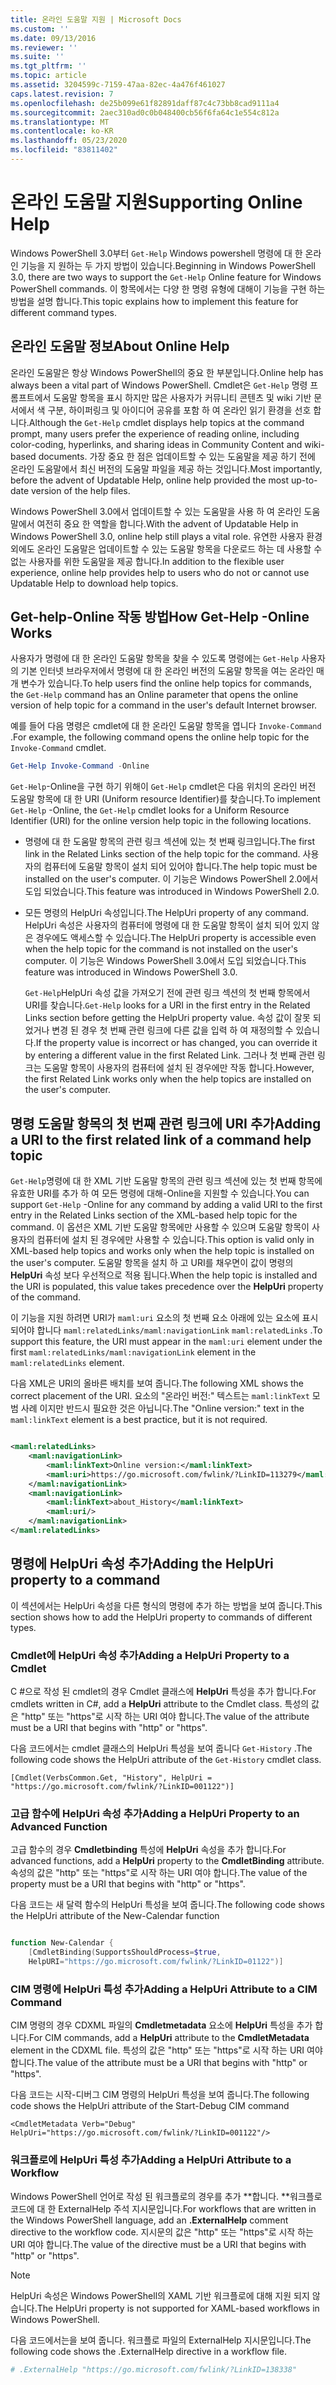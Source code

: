 ```yaml
---
title: 온라인 도움말 지원 | Microsoft Docs
ms.custom: ''
ms.date: 09/13/2016
ms.reviewer: ''
ms.suite: ''
ms.tgt_pltfrm: ''
ms.topic: article
ms.assetid: 3204599c-7159-47aa-82ec-4a476f461027
caps.latest.revision: 7
ms.openlocfilehash: de25b099e61f82891daff87c4c73bb8cad9111a4
ms.sourcegitcommit: 2aec310ad0c0b048400cb56f6fa64c1e554c812a
ms.translationtype: MT
ms.contentlocale: ko-KR
ms.lasthandoff: 05/23/2020
ms.locfileid: "83811402"
---
```

# <a name="supporting-online-help"></a><span data-ttu-id="ca895-102">온라인 도움말 지원</span><span class="sxs-lookup"><span data-stu-id="ca895-102">Supporting Online Help</span></span>

<span data-ttu-id="ca895-103">Windows PowerShell 3.0부터 `Get-Help` Windows powershell 명령에 대 한 온라인 기능을 지 원하는 두 가지 방법이 있습니다.</span><span class="sxs-lookup"><span data-stu-id="ca895-103">Beginning in Windows PowerShell 3.0, there are two ways to support the `Get-Help` Online feature for Windows PowerShell commands.</span></span> <span data-ttu-id="ca895-104">이 항목에서는 다양 한 명령 유형에 대해이 기능을 구현 하는 방법을 설명 합니다.</span><span class="sxs-lookup"><span data-stu-id="ca895-104">This topic explains how to implement this feature for different command types.</span></span>

## <a name="about-online-help"></a><span data-ttu-id="ca895-105">온라인 도움말 정보</span><span class="sxs-lookup"><span data-stu-id="ca895-105">About Online Help</span></span>

<span data-ttu-id="ca895-106">온라인 도움말은 항상 Windows PowerShell의 중요 한 부분입니다.</span><span class="sxs-lookup"><span data-stu-id="ca895-106">Online help has always been a vital part of Windows PowerShell.</span></span> <span data-ttu-id="ca895-107">Cmdlet은 `Get-Help` 명령 프롬프트에서 도움말 항목을 표시 하지만 많은 사용자가 커뮤니티 콘텐츠 및 wiki 기반 문서에서 색 구분, 하이퍼링크 및 아이디어 공유를 포함 하 여 온라인 읽기 환경을 선호 합니다.</span><span class="sxs-lookup"><span data-stu-id="ca895-107">Although the `Get-Help` cmdlet displays help topics at the command prompt, many users prefer the experience of reading online, including color-coding, hyperlinks, and sharing ideas in Community Content and wiki-based documents.</span></span> <span data-ttu-id="ca895-108">가장 중요 한 점은 업데이트할 수 있는 도움말을 제공 하기 전에 온라인 도움말에서 최신 버전의 도움말 파일을 제공 하는 것입니다.</span><span class="sxs-lookup"><span data-stu-id="ca895-108">Most importantly, before the advent of Updatable Help, online help provided the most up-to-date version of the help files.</span></span>

<span data-ttu-id="ca895-109">Windows PowerShell 3.0에서 업데이트할 수 있는 도움말을 사용 하 여 온라인 도움말에서 여전히 중요 한 역할을 합니다.</span><span class="sxs-lookup"><span data-stu-id="ca895-109">With the advent of Updatable Help in Windows PowerShell 3.0, online help still plays a vital role.</span></span> <span data-ttu-id="ca895-110">유연한 사용자 환경 외에도 온라인 도움말은 업데이트할 수 있는 도움말 항목을 다운로드 하는 데 사용할 수 없는 사용자를 위한 도움말을 제공 합니다.</span><span class="sxs-lookup"><span data-stu-id="ca895-110">In addition to the flexible user experience, online help provides help to users who do not or cannot use Updatable Help to download help topics.</span></span>

## <a name="how-get-help--online-works"></a><span data-ttu-id="ca895-111">Get-help-Online 작동 방법</span><span class="sxs-lookup"><span data-stu-id="ca895-111">How Get-Help -Online Works</span></span>

<span data-ttu-id="ca895-112">사용자가 명령에 대 한 온라인 도움말 항목을 찾을 수 있도록 명령에는 `Get-Help` 사용자의 기본 인터넷 브라우저에서 명령에 대 한 온라인 버전의 도움말 항목을 여는 온라인 매개 변수가 있습니다.</span><span class="sxs-lookup"><span data-stu-id="ca895-112">To help users find the online help topics for commands, the `Get-Help` command has an Online parameter that opens the online version of help topic for a command in the user's default Internet browser.</span></span>

<span data-ttu-id="ca895-113">예를 들어 다음 명령은 cmdlet에 대 한 온라인 도움말 항목을 엽니다 `Invoke-Command` .</span><span class="sxs-lookup"><span data-stu-id="ca895-113">For example, the following command opens the online help topic for the `Invoke-Command` cmdlet.</span></span>

```powershell
Get-Help Invoke-Command -Online
```

<span data-ttu-id="ca895-114">`Get-Help`-Online을 구현 하기 위해이 `Get-Help` cmdlet은 다음 위치의 온라인 버전 도움말 항목에 대 한 URI (Uniform resource Identifier)를 찾습니다.</span><span class="sxs-lookup"><span data-stu-id="ca895-114">To implement `Get-Help` -Online, the `Get-Help` cmdlet looks for a Uniform Resource Identifier (URI) for the online version help topic in the following locations.</span></span>

- <span data-ttu-id="ca895-115">명령에 대 한 도움말 항목의 관련 링크 섹션에 있는 첫 번째 링크입니다.</span><span class="sxs-lookup"><span data-stu-id="ca895-115">The first link in the Related Links section of the help topic for the command.</span></span> <span data-ttu-id="ca895-116">사용자의 컴퓨터에 도움말 항목이 설치 되어 있어야 합니다.</span><span class="sxs-lookup"><span data-stu-id="ca895-116">The help topic must be installed on the user's computer.</span></span> <span data-ttu-id="ca895-117">이 기능은 Windows PowerShell 2.0에서 도입 되었습니다.</span><span class="sxs-lookup"><span data-stu-id="ca895-117">This feature was introduced in Windows PowerShell 2.0.</span></span>

- <span data-ttu-id="ca895-118">모든 명령의 HelpUri 속성입니다.</span><span class="sxs-lookup"><span data-stu-id="ca895-118">The HelpUri property of any command.</span></span> <span data-ttu-id="ca895-119">HelpUri 속성은 사용자의 컴퓨터에 명령에 대 한 도움말 항목이 설치 되어 있지 않은 경우에도 액세스할 수 있습니다.</span><span class="sxs-lookup"><span data-stu-id="ca895-119">The HelpUri property is accessible even when the help topic for the command is not installed on the user's computer.</span></span> <span data-ttu-id="ca895-120">이 기능은 Windows PowerShell 3.0에서 도입 되었습니다.</span><span class="sxs-lookup"><span data-stu-id="ca895-120">This feature was introduced in Windows PowerShell 3.0.</span></span>

  <span data-ttu-id="ca895-121">`Get-Help`HelpUri 속성 값을 가져오기 전에 관련 링크 섹션의 첫 번째 항목에서 URI를 찾습니다.</span><span class="sxs-lookup"><span data-stu-id="ca895-121">`Get-Help` looks for a URI in the first entry in the Related Links section before getting the HelpUri property value.</span></span> <span data-ttu-id="ca895-122">속성 값이 잘못 되었거나 변경 된 경우 첫 번째 관련 링크에 다른 값을 입력 하 여 재정의할 수 있습니다.</span><span class="sxs-lookup"><span data-stu-id="ca895-122">If the property value is incorrect or has changed, you can override it by entering a different value in the first Related Link.</span></span> <span data-ttu-id="ca895-123">그러나 첫 번째 관련 링크는 도움말 항목이 사용자의 컴퓨터에 설치 된 경우에만 작동 합니다.</span><span class="sxs-lookup"><span data-stu-id="ca895-123">However, the first Related Link works only when the help topics are installed on the user's computer.</span></span>

## <a name="adding-a-uri-to-the-first-related-link-of-a-command-help-topic"></a><span data-ttu-id="ca895-124">명령 도움말 항목의 첫 번째 관련 링크에 URI 추가</span><span class="sxs-lookup"><span data-stu-id="ca895-124">Adding a URI to the first related link of a command help topic</span></span>

<span data-ttu-id="ca895-125">`Get-Help`명령에 대 한 XML 기반 도움말 항목의 관련 링크 섹션에 있는 첫 번째 항목에 유효한 URI를 추가 하 여 모든 명령에 대해-Online을 지원할 수 있습니다.</span><span class="sxs-lookup"><span data-stu-id="ca895-125">You can support `Get-Help` -Online for any command by adding a valid URI to the first entry in the Related Links section of the XML-based help topic for the command.</span></span> <span data-ttu-id="ca895-126">이 옵션은 XML 기반 도움말 항목에만 사용할 수 있으며 도움말 항목이 사용자의 컴퓨터에 설치 된 경우에만 사용할 수 있습니다.</span><span class="sxs-lookup"><span data-stu-id="ca895-126">This option is valid only in XML-based help topics and works only when the help topic is installed on the user's computer.</span></span> <span data-ttu-id="ca895-127">도움말 항목을 설치 하 고 URI를 채우면이 값이 명령의 **HelpUri** 속성 보다 우선적으로 적용 됩니다.</span><span class="sxs-lookup"><span data-stu-id="ca895-127">When the help topic is installed and the URI is populated, this value takes precedence over the **HelpUri** property of the command.</span></span>

<span data-ttu-id="ca895-128">이 기능을 지원 하려면 URI가 `maml:uri` 요소의 첫 번째 요소 아래에 있는 요소에 표시 되어야 합니다 `maml:relatedLinks/maml:navigationLink` `maml:relatedLinks` .</span><span class="sxs-lookup"><span data-stu-id="ca895-128">To support this feature, the URI must appear in the `maml:uri` element under the first `maml:relatedLinks/maml:navigationLink` element in the `maml:relatedLinks` element.</span></span>

<span data-ttu-id="ca895-129">다음 XML은 URI의 올바른 배치를 보여 줍니다.</span><span class="sxs-lookup"><span data-stu-id="ca895-129">The following XML shows the correct placement of the URI.</span></span> <span data-ttu-id="ca895-130">요소의 "온라인 버전:" 텍스트는 `maml:linkText` 모범 사례 이지만 반드시 필요한 것은 아닙니다.</span><span class="sxs-lookup"><span data-stu-id="ca895-130">The "Online version:" text in the `maml:linkText` element is a best practice, but it is not required.</span></span>

```xml

<maml:relatedLinks>
    <maml:navigationLink>
        <maml:linkText>Online version:</maml:linkText>
        <maml:uri>https://go.microsoft.com/fwlink/?LinkID=113279</maml:uri>
    </maml:navigationLink>
    <maml:navigationLink>
        <maml:linkText>about_History</maml:linkText>
        <maml:uri/>
    </maml:navigationLink>
</maml:relatedLinks>
```

## <a name="adding-the-helpuri-property-to-a-command"></a><span data-ttu-id="ca895-131">명령에 HelpUri 속성 추가</span><span class="sxs-lookup"><span data-stu-id="ca895-131">Adding the HelpUri property to a command</span></span>

<span data-ttu-id="ca895-132">이 섹션에서는 HelpUri 속성을 다른 형식의 명령에 추가 하는 방법을 보여 줍니다.</span><span class="sxs-lookup"><span data-stu-id="ca895-132">This section shows how to add the HelpUri property to commands of different types.</span></span>

### <a name="adding-a-helpuri-property-to-a-cmdlet"></a><span data-ttu-id="ca895-133">Cmdlet에 HelpUri 속성 추가</span><span class="sxs-lookup"><span data-stu-id="ca895-133">Adding a HelpUri Property to a Cmdlet</span></span>

<span data-ttu-id="ca895-134">C #으로 작성 된 cmdlet의 경우 Cmdlet 클래스에 **HelpUri** 특성을 추가 합니다.</span><span class="sxs-lookup"><span data-stu-id="ca895-134">For cmdlets written in C#, add a **HelpUri** attribute to the Cmdlet class.</span></span> <span data-ttu-id="ca895-135">특성의 값은 "http" 또는 "https"로 시작 하는 URI 여야 합니다.</span><span class="sxs-lookup"><span data-stu-id="ca895-135">The value of the attribute must be a URI that begins with "http" or "https".</span></span>

<span data-ttu-id="ca895-136">다음 코드에서는 cmdlet 클래스의 HelpUri 특성을 보여 줍니다 `Get-History` .</span><span class="sxs-lookup"><span data-stu-id="ca895-136">The following code shows the HelpUri attribute of the `Get-History` cmdlet class.</span></span>

```
[Cmdlet(VerbsCommon.Get, "History", HelpUri = "https://go.microsoft.com/fwlink/?LinkID=001122")]
```

### <a name="adding-a-helpuri-property-to-an-advanced-function"></a><span data-ttu-id="ca895-137">고급 함수에 HelpUri 속성 추가</span><span class="sxs-lookup"><span data-stu-id="ca895-137">Adding a HelpUri Property to an Advanced Function</span></span>

<span data-ttu-id="ca895-138">고급 함수의 경우 **Cmdletbinding** 특성에 **HelpUri** 속성을 추가 합니다.</span><span class="sxs-lookup"><span data-stu-id="ca895-138">For advanced functions, add a **HelpUri** property to the **CmdletBinding** attribute.</span></span> <span data-ttu-id="ca895-139">속성의 값은 "http" 또는 "https"로 시작 하는 URI 여야 합니다.</span><span class="sxs-lookup"><span data-stu-id="ca895-139">The value of the property must be a URI that begins with "http" or "https".</span></span>

<span data-ttu-id="ca895-140">다음 코드는 새 달력 함수의 HelpUri 특성을 보여 줍니다.</span><span class="sxs-lookup"><span data-stu-id="ca895-140">The following code shows the HelpUri attribute of the New-Calendar function</span></span>

```powershell

function New-Calendar {
    [CmdletBinding(SupportsShouldProcess=$true,
    HelpURI="https://go.microsoft.com/fwlink/?LinkID=01122")]
```

### <a name="adding-a-helpuri-attribute-to-a-cim-command"></a><span data-ttu-id="ca895-141">CIM 명령에 HelpUri 특성 추가</span><span class="sxs-lookup"><span data-stu-id="ca895-141">Adding a HelpUri Attribute to a CIM Command</span></span>

<span data-ttu-id="ca895-142">CIM 명령의 경우 CDXML 파일의 **Cmdletmetadata** 요소에 **HelpUri** 특성을 추가 합니다.</span><span class="sxs-lookup"><span data-stu-id="ca895-142">For CIM commands, add a **HelpUri** attribute to the **CmdletMetadata** element in the CDXML file.</span></span> <span data-ttu-id="ca895-143">특성의 값은 "http" 또는 "https"로 시작 하는 URI 여야 합니다.</span><span class="sxs-lookup"><span data-stu-id="ca895-143">The value of the attribute must be a URI that begins with "http" or "https".</span></span>

<span data-ttu-id="ca895-144">다음 코드는 시작-디버그 CIM 명령의 HelpUri 특성을 보여 줍니다.</span><span class="sxs-lookup"><span data-stu-id="ca895-144">The following code shows the HelpUri attribute of the Start-Debug CIM command</span></span>

```
<CmdletMetadata Verb="Debug" HelpUri="https://go.microsoft.com/fwlink/?LinkID=001122"/>
```

### <a name="adding-a-helpuri-attribute-to-a-workflow"></a><span data-ttu-id="ca895-145">워크플로에 HelpUri 특성 추가</span><span class="sxs-lookup"><span data-stu-id="ca895-145">Adding a HelpUri Attribute to a Workflow</span></span>

<span data-ttu-id="ca895-146">Windows PowerShell 언어로 작성 된 워크플로의 경우를 추가 \*\*합니다. \*\*워크플로 코드에 대 한 ExternalHelp 주석 지시문입니다.</span><span class="sxs-lookup"><span data-stu-id="ca895-146">For workflows that are written in the Windows PowerShell language, add an **.ExternalHelp** comment directive to the workflow code.</span></span> <span data-ttu-id="ca895-147">지시문의 값은 "http" 또는 "https"로 시작 하는 URI 여야 합니다.</span><span class="sxs-lookup"><span data-stu-id="ca895-147">The value of the directive must be a URI that begins with "http" or "https".</span></span>

> [!NOTE]
> <span data-ttu-id="ca895-148">HelpUri 속성은 Windows PowerShell의 XAML 기반 워크플로에 대해 지원 되지 않습니다.</span><span class="sxs-lookup"><span data-stu-id="ca895-148">The HelpUri property is not supported for XAML-based workflows in Windows PowerShell.</span></span>

<span data-ttu-id="ca895-149">다음 코드에서는을 보여 줍니다. 워크플로 파일의 ExternalHelp 지시문입니다.</span><span class="sxs-lookup"><span data-stu-id="ca895-149">The following code shows the .ExternalHelp directive in a workflow file.</span></span>

```powershell
# .ExternalHelp "https://go.microsoft.com/fwlink/?LinkID=138338"
```
